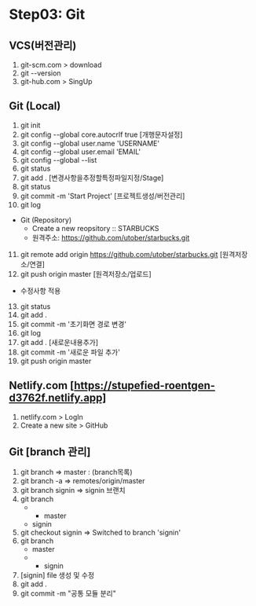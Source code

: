 # Step03: Git

## VCS(버전관리)
1. git-scm.com > download
2. git --version
3. git-hub.com > SingUp

## Git (Local)
1. git init
2. git config --global core.autocrlf true  [개행문자설정]
3. git config --global user.name 'USERNAME'
4. git config --global user.email 'EMAIL' 
5. git config --global --list
6. git status
7. git add . [변경사항을추정할특정파일지정/Stage]
8. git status
9. git commit -m 'Start Project' [프로젝트생성/버전관리]
10. git log

* Git (Repository)
  - Create a new reopsitory :: STARBUCKS
  - 원격주소: https://github.com/utober/starbucks.git

11. git remote add origin https://github.com/utober/starbucks.git [원격저장소/연결]
12. git push origin master [원격저장소/업로드]

* 수정사항 적용
13. git status
14. git add .
15. git commit -m '초기화면 경로 변경'
16. git log
17. git add . [새로운내용추가]
18. git commit -m '새로운 파일 추가'
19. git push origin master 

## Netlify.com  [https://stupefied-roentgen-d3762f.netlify.app]
1. netlify.com > LogIn
2. Create a new site > GitHub


## Git [branch 관리]
1. git branch     => master   : (branch목록)
2. git branch -a  => remotes/origin/master 
3. git branch signin  => signin 브랜치 
4. git branch
    + * master
    +   signin
5. git checkout signin  => Switched to branch 'signin'
6. git branch
    +   master
    + * signin
7. [signin] file 생성 및 수정
8. git add .
9. git commit -m "공통 모듈 분리"


